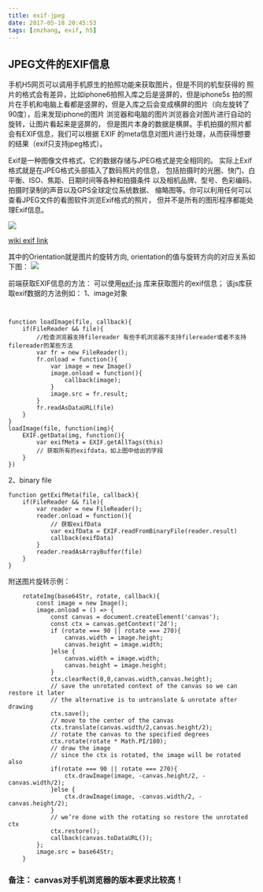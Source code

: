 ```yaml
---
title: exif-jpeg
date: 2017-05-18 20:45:53
tags: [zmzhang, exif, h5]
---
```


## JPEG文件的EXIF信息

手机H5网页可以调用手机原生的拍照功能来获取图片，但是不同的机型获得的
照片的格式会有差异，比如iphone6拍照入库之后是竖屏的，但是iphone5s
拍的照片在手机和电脑上看都是竖屏的，但是入库之后会变成横屏的图片（向左旋转了90度），后来发现iphone的图片
浏览器和电脑的图片浏览器会对图片进行自动的旋转，让图片看起来是竖屏的，
但是图片本身的数据是横屏。手机拍摄的照片都会有EXIF信息，我们可以根据
EXIF 的meta信息对图片进行处理，从而获得想要的结果（exif只支持jpeg格式）。

Exif是一种图像文件格式，它的数据存储与JPEG格式是完全相同的。
实际上Exif格式就是在JPEG格式头部插入了数码照片的信息，
包括拍摄时的光圈、快门、白平衡、ISO、焦距、日期时间等各种和拍摄条件
以及相机品牌、型号、色彩编码、拍摄时录制的声音以及GPS全球定位系统数据、
缩略图等。你可以利用任何可以查看JPEG文件的看图软件浏览Exif格式的照片，
但并不是所有的图形程序都能处理Exif信息。

 ![](https://github.com/wflkaaa/dragonfly/blob/master/code/images/exif.png?raw=true)

[wiki exif link](https://en.wikipedia.org/wiki/Exif)

其中的Orientation就是图片的旋转方向, orientation的值与旋转方向的对应关系如下图：
![](https://github.com/wflkaaa/dragonfly/blob/master/code/images/orientation.png?raw=true)


前端获取EXIF信息的方法：
可以使用[exif-js](https://github.com/exif-js/exif-js) 库来获取图片的exif信息；
该js库获取exif数据的方法例如：
1、image对象

```


function loadImage(file, callback){
    if(FileReader && file){
        //检查浏览器支持filereader 有些手机浏览器不支持filereader或者不支持filereader的某些方法
        var fr = new FileReader();
        fr.onload = function(){
            var image = new Image()
            image.onload = function(){
                callback(image);
            }
            image.src = fr.result;
        }
        fr.readAsDataURL(file)
    }
}
loadImage(file, function(img){
    EXIF.getData(img, function(){
        var exifMeta = EXIF.getAllTags(this)
        // 获取所有的exifdata，如上图中给出的字段
    }
})

```

2、binary file

```
function getExifMeta(file, callback){
    if(FileReader && file){
        var reader = new FileReader();
        reader.onload = function(){
            // 获取exifData
            var exifData = EXIF.readFromBinaryFile(reader.result)
            callback(exifData)
        }
        reader.readAsArrayBuffer(file)
    }
}
```

附送图片旋转示例：
```
    rotateImg(base64Str, rotate, callback){
        const image = new Image();
        image.onload = () => {
            const canvas = document.createElement('canvas');
            const ctx = canvas.getContext('2d');
            if (rotate === 90 || rotate === 270){
                canvas.width = image.height;
                canvas.height = image.width;
            }else {
                canvas.width = image.width;
                canvas.height = image.height;
            }
            ctx.clearRect(0,0,canvas.width,canvas.height);
            // save the unrotated context of the canvas so we can restore it later
            // the alternative is to untranslate & unrotate after drawing
            ctx.save();
            // move to the center of the canvas
            ctx.translate(canvas.width/2,canvas.height/2);
            // rotate the canvas to the specified degrees
            ctx.rotate(rotate * Math.PI/180);
            // draw the image
            // since the ctx is rotated, the image will be rotated also
            if(rotate === 90 || rotate === 270){
                ctx.drawImage(image, -canvas.height/2, -canvas.width/2);
            }else {
                ctx.drawImage(image, -canvas.width/2, -canvas.height/2);
            }
            // we’re done with the rotating so restore the unrotated ctx
            ctx.restore();
            callback(canvas.toDataURL());
        };
        image.src = base64Str;
    }
```

### 备注： canvas对手机浏览器的版本要求比较高！
